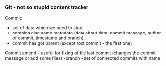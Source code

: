 ### Git - not so stupid content tracker

Commit:
- set of data which we need to store
- contains also some metadata (data about data: commit message, author of commit, timestamp and branch)
- commit has got parent (except root commit - the first one)

Commit amend - useful for fixing of the last commit (changes the commit message or add some files)
-branch - set of connected commits with name